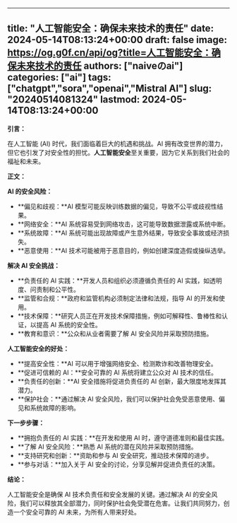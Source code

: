 
---
title: "人工智能安全：确保未来技术的责任"
date: 2024-05-14T08:13:24+00:00
draft: false
image: https://og.g0f.cn/api/og?title=人工智能安全：确保未来技术的责任
authors: ["naiveのai"]
categories: ["ai"]
tags: ["chatgpt","sora","openai","Mistral AI"]
slug: "20240514081324"
lastmod: 2024-05-14T08:13:24+00:00
---
**引言：**

在人工智能 (AI) 时代，我们面临着巨大的机遇和挑战。AI 拥有改变世界的潜力，但它也引发了对安全性的担忧。**人工智能安全**至关重要，因为它关系到我们社会的福祉和未来。

**正文：**

**AI 的安全风险：**

* **偏见和歧视：**AI 模型可能反映训练数据的偏见，导致不公平或歧视性结果。
* **网络安全：**AI 系统容易受到网络攻击，这可能导致数据泄露或系统中断。
* **系统故障：**AI 系统可能出现故障或产生意外结果，导致安全事故或经济损失。
* **恶意使用：**AI 技术可能被用于恶意目的，例如创建深度造假或操纵选举。

**解决 AI 安全挑战：**

* **负责任的 AI 实践：**开发人员和组织必须遵循负责任的 AI 实践，如透明度、问责制和公平性。
* **监管和合规：**政府和监管机构必须制定法律和法规，指导 AI 的开发和使用。
* **技术保障：**研究人员正在开发技术保障措施，例如可解释性、鲁棒性和认证，以提高 AI 系统的安全性。
* **教育和意识：**公众和从业者需要了解 AI 安全风险并采取预防措施。

**人工智能安全的好处：**

* **提高安全性：**AI 可以用于增强网络安全、检测欺诈和改善物理安全。
* **促进可信赖的 AI：**安全可靠的 AI 系统将建立公众对 AI 技术的信任。
* **负责任的创新：**AI 安全措施将促进负责任的 AI 创新，最大限度地发挥其潜力。
* **保护社会：**通过解决 AI 安全风险，我们可以保护社会免受恶意使用、偏见和系统故障的影响。

**下一步步骤：**

* **拥抱负责任的 AI 实践：**在开发和使用 AI 时，遵守道德准则和最佳实践。
* **了解 AI 安全风险：**熟悉 AI 系统的潜在风险并采取预防措施。
* **支持研究和创新：**资助和参与 AI 安全研究，推动技术保障的进步。
* **参与对话：**加入关于 AI 安全的讨论，分享见解并促进负责任的决策。

**结论：**

人工智能安全是确保 AI 技术负责任和安全发展的关键。通过解决 AI 的安全风险，我们可以释放其全部潜力，同时保护社会免受潜在危害。让我们共同努力，创造一个安全可靠的 AI 未来，为所有人带来好处。